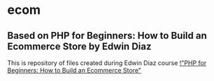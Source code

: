 # ecom

## Based on PHP for Beginners: How to Build an Ecommerce Store by Edwin Diaz

This is repository of files created during Edwin Diaz course [!"PHP for Beginners: How to Build an Ecommerce Store"](https://www.udemy.com/course/php-for-beginners-how-to-build-an-ecommerce-store)

